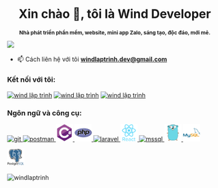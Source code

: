 <h1 align="center">Xin chào 👋, tôi là Wind Developer</h1>
<h3 align="center" style="font-size:12px">Nhà phát triển phần mềm, website, mini app Zalo, sáng tạo, độc đáo, mới mẻ.</h3>
<img src="https://blog.jetbrains.com/wp-content/uploads/2021/02/Go_8001611039611515.gif">

- 📫 Cách liên hệ với tôi **windlaptrinh.dev@gmail.com**

<h3 align="left">Kết nối với tôi:</h3>
<p align="left">
<a href="https://fb.com/windlaptrinh" target="blank"><img align="center" src="https://raw.githubusercontent.com/rahuldkjain/github-profile-readme-generator/master/src/images/icons/Social/facebook.svg" alt="wind lập trình" height="30" width="40" /></a>
<a href="https://instagram.com/windlaptrinh" target="blank"><img align="center" src="https://raw.githubusercontent.com/rahuldkjain/github-profile-readme-generator/master/src/images/icons/Social/instagram.svg" alt="wind lập trình" height="30" width="40" /></a>
<a href="https://www.youtube.com/@WindLapTrinh" target="blank"><img align="center" src="https://raw.githubusercontent.com/rahuldkjain/github-profile-readme-generator/master/src/images/icons/Social/youtube.svg" alt="wind lập trình" height="30" width="40" /></a>
</p>

<h3 align="left">Ngôn ngữ và công cụ:</h3>
<p align="left"> 
<a href="https://git-scm.com/" target="_blank" rel="noreferrer"> 
    <img src="https://www.vectorlogo.zone/logos/git-scm/git-scm-icon.svg" alt="git" width="40" height="40"/> 
</a> 
<a href="https://postman.com" target="_blank" rel="noreferrer"> 
    <img src="https://www.vectorlogo.zone/logos/getpostman/getpostman-icon.svg" alt="postman" width="40" height="40"/> 
</a> 

<a href="https://www.w3schools.com/cs/" target="_blank" rel="noreferrer"> 
    <img src="https://raw.githubusercontent.com/devicons/devicon/master/icons/csharp/csharp-original.svg" alt="csharp" width="40" height="40"/> 
</a> 

<a href="https://www.php.net" target="_blank" rel="noreferrer"> 
    <img src="https://raw.githubusercontent.com/devicons/devicon/master/icons/php/php-original.svg" alt="php" width="40" height="40"/> 
</a>

<a href="https://laravel.com" target="_blank" rel="noreferrer">
  <img src="https://cdn.jsdelivr.net/gh/devicons/devicon/icons/laravel/laravel-original.svg" alt="laravel" width="40" height="40"/>
</a>

<a href="https://reactjs.org/" target="_blank" rel="noreferrer"> 
    <img src="https://raw.githubusercontent.com/devicons/devicon/master/icons/react/react-original-wordmark.svg" alt="react" width="40" height="40"/> </a> <a href="https://reactnative.dev/" mục tiêu="_blank" rel="noreferrer"> 
</a>

<a href="https://www.microsoft.com/en-us/sql-server" target="_blank" rel="noreferrer"> 
    <img src="https://www.svgrepo.com/show/303229/microsoft-sql-server-logo.svg" alt="mssql" width="40" chiều cao="40"/> 
</a> 
<a href="https://golang.org" target="_blank" rel="noreferrer"> 
    <img src="https://raw.githubusercontent.com/devicons/devicon/master/icons/go/go-original.svg" alt="go" width="40" height="40"> 
</a><a href="https://www.mysql.com/" target="_blank" rel="noreferrer"> 
    <img src="https://raw.githubusercontent.com/devicons/devicon/master/icons/mysql/mysql-original-wordmark.svg" alt="mysql" width="40" height="40"/> </a> 
 
<a href="https://www.postgresql.org" target="_blank" rel="noreferrer"> <img src="https://raw.githubusercontent.com/devicons/devicon/master/icons/postgresql/postgresql-original-wordmark.svg" alt="postgresql" width="40" height="40"/> 
</a> 

<p><img align="center" src="https://github-readme-stats.vercel.app/api/top-langs?username=windlaptrinh&show_icons=true&locale=en&layout=compact" alt="windlaptrinh" /></p>
